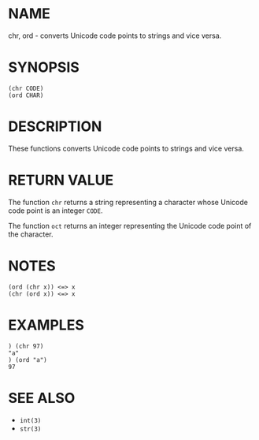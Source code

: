 # NAME
chr, ord - converts Unicode code points to strings and vice versa.

# SYNOPSIS

    (chr CODE)
    (ord CHAR)

# DESCRIPTION
These functions converts Unicode code points to strings and vice versa.

# RETURN VALUE
The function `chr` returns a string representing a character whose Unicode code point is an integer `CODE`.

The function `oct` returns an integer representing the Unicode code point of the character.

# NOTES

    (ord (chr x)) <=> x
    (chr (ord x)) <=> x

# EXAMPLES

    ) (chr 97)
    "a"
    ) (ord "a")
    97

# SEE ALSO
- `int(3)`
- `str(3)`
